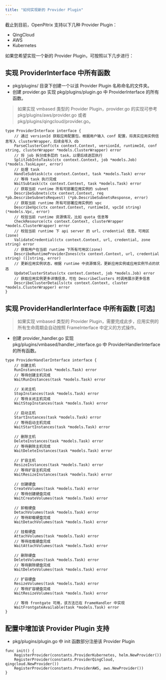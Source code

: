 ```yaml
---
title: "如何实现新的 Provider Plugin"
---
```


截止到目前，OpenPitrix 支持以下几种 Provider Plugin：

* QingCloud
* AWS
* Kubernetes

如果您希望实现一个新的 Provider Plugin，可按照以下几步进行：

## 实现 ProviderInterface 中所有函数

* pkg/plugins/ 目录下创建一个以该 Provider Plugin 名称命名的文件夹。
* 创建 provider.go 实现 pkg/plugins/plugin.go 中 ProviderInterface 的所有函数。
> 如果实现 vmbased 类型的 Provider Plugin，provider.go 的实现可参考 pkg/plugins/aws/provider.go 或者 pkg/plugins/qingcloud/provider.go。

```
type ProviderInterface interface {
	// 通过 versionId 获取应用配置包，根据用户输入 conf 配置，将真实应用实例信息写入 clusterWrapper，后续会写入 db
	ParseClusterConf(ctx context.Context, versionId, runtimeId, conf string, clusterWrapper *models.ClusterWrapper) error
	// 将 job 拆分成多层的 task，以便后续逐层执行
	SplitJobIntoTasks(ctx context.Context, job *models.Job) (*models.TaskLayer, error)
	// 处理 task
	HandleSubtask(ctx context.Context, task *models.Task) error
	// 等待 task 执行完成
	WaitSubtask(ctx context.Context, task *models.Task) error
	// 获取当前 runtime 所有可部署应用实例的 subnet
	DescribeSubnets(ctx context.Context, req *pb.DescribeSubnetsRequest) (*pb.DescribeSubnetsResponse, error)
	// 获取当前 runtime 所有可部署应用实例的 vpc
	DescribeVpc(ctx context.Context, runtimeId, vpcId string) (*models.Vpc, error)
	// 校验当前 runtime 资源情况，比如 quota 信息等
	CheckResource(ctx context.Context, clusterWrapper *models.ClusterWrapper) error
	// 校验当前 runtime 下 api server 的 url，credential 信息，可用区(zone) 
	ValidateCredential(ctx context.Context, url, credential, zone string) error
    // 获取用户在当前 runtime 下所有可用区(zone)
	DescribeRuntimeProviderZones(ctx context.Context, url, credential string) ([]string, error)
	// 更新应用实例状态，根据 runtime 中资源情况，更新应用实例或应用实例节点的状态
	UpdateClusterStatus(ctx context.Context, job *models.Job) error
	// 获取应用实例更多详情信息，可在 DescribeClusters 时调用展示更多信息
	DescribeClusterDetails(ctx context.Context, cluster *models.ClusterWrapper) error
}
```

## 实现 ProviderHandlerInterface 中所有函数 [可选]
> 如果实现 vmbased 类型的 Provider Plugin，需要完成此步，应用实例的所有生命周期会自动按照 FrameInterface 中定义的方式操作。

* 创建 provider_handler.go 实现 pkg/plugins/vmbased/handler_interface.go 中 ProviderHandlerInterface 的所有函数。

```
type ProviderHandlerInterface interface {
	// 创建主机
	RunInstances(task *models.Task) error
	// 等待创建主机完成
	WaitRunInstances(task *models.Task) error

    // 关闭主机
	StopInstances(task *models.Task) error
	// 等待关闭主机完成
	WaitStopInstances(task *models.Task) error

    // 启动主机
	StartInstances(task *models.Task) error
	// 等待启动主机完成
	WaitStartInstances(task *models.Task) error

    // 删除主机
	DeleteInstances(task *models.Task) error
	// 等待删除主机完成
	WaitDeleteInstances(task *models.Task) error

    // 扩容主机
	ResizeInstances(task *models.Task) error
	// 等待扩容主机完成
	WaitResizeInstances(task *models.Task) error
	
    // 创建硬盘
	CreateVolumes(task *models.Task) error
	// 等待创建硬盘完成
	WaitCreateVolumes(task *models.Task) error

    // 卸载硬盘
	DetachVolumes(task *models.Task) error
	// 等待卸载硬盘完成
	WaitDetachVolumes(task *models.Task) error

    // 挂载硬盘
	AttachVolumes(task *models.Task) error
	// 等待挂载硬盘完成
	WaitAttachVolumes(task *models.Task) error

    // 删除硬盘
	DeleteVolumes(task *models.Task) error
	// 等待删除硬盘完成
	WaitDeleteVolumes(task *models.Task) error

    // 扩容硬盘
	ResizeVolumes(task *models.Task) error
	// 等待扩容硬盘完成
	WaitResizeVolumes(task *models.Task) error

	// 等待 frontgate 可用，该方法已在 FrameHandler 中实现
	WaitFrontgateAvailable(task *models.Task) error
}
```

## 配置中增加该 Provider Plugin 支持

* pkg/plugins/plugin.go 中 init 函数部分注册该 Provider Plugin

```
func init() {
	RegisterProvider(constants.ProviderKubernetes, helm.NewProvider())
	RegisterProvider(constants.ProviderQingCloud, qingcloud.NewProvider())
	RegisterProvider(constants.ProviderAWS, aws.NewProvider())
}
```